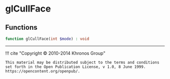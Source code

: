 # glCullFace
Functions
----------------------------------------------------------------------------

```php
function glCullFace(int $mode) : void
```






---
     

!!! cite "Copyright © 2010-2014 Khronos Group"

    This material may be distributed subject to the terms and conditions set forth in the Open Publication License, v 1.0, 8 June 1999. https://opencontent.org/openpub/.